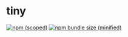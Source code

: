 # tiny

[![npm (scoped)](https://img.shields.io/npm/v/@willardquibg/tiny.svg)](https://github.com/ichikareman2/tiny)
[![npm bundle size (minified)](https://img.shields.io/bundlephobia/min/@willardquing/tiny.svg)](https://github.com/ichikareman2/tiny)